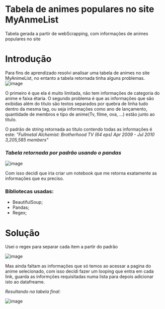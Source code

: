# Tabela de animes populares no site MyAnmeList
Tabela gerada a partir de webScrapping, com informações de animes populares no site

# Introdução
Para fins de aprendizado resolvi analisar uma tabela de animes no site MyAnimeList, no entanto a tabela retornada tinha alguns problemas.
![image](https://github.com/levirenato/tabelaMyanimelist/assets/84652664/dd55a950-a61f-43ed-8a3f-10e658d37a20)

O primeiro é que ela é muito limitada, não tem informações de categoria do anime e faixa étaria. O segundo problema é que as informações que são exibidas além do titulo são textos separados por quebra de linha tudo dentro da mesma tag, ou seja informações como ano de lançamento, quantidade de membros e tipo de anime(Tv, filme, ova, ...) estão junto ao titulo.

O padrão de string retornada ao titulo contendo todas as informações é este:
*"Fullmetal Alchemist: Brotherhood TV (64 eps) Apr 2009 - Jul 2010 3,205,585 members"*
### *Tabela retornada por padrão usando o pandas*
![image](https://github.com/levirenato/tabelaMyanimelist/assets/84652664/42a0295b-c155-4273-8314-a142feb81d1e)


Com isso decidi que iria criar um notebook que me retorna exatamente as informações que eu preciso.

### Bibliotecas usadas:
* BeautifulSoup;
* Pandas;
* Regex;

# Solução
Usei o regex para separar cada item a partir do padrão

![image](https://github.com/levirenato/tabelaMyanimelist/assets/84652664/c4dff45e-1980-43e3-90de-11f4b4b7336f)

Mas ainda faltam as informações que só temos ao acessar a pagina do anime selecionado, com isso decidi fazer um looping que entra em cada link, guarda as informções requisitadas numa lista para depois adicionar isto ao datafreame.

*Resultando na tabela final:*

![image](https://github.com/levirenato/tabelaMyanimelist/assets/84652664/27a6f795-35cb-4631-bc62-32665815564a)

